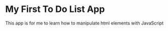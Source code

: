 # My First To Do List App 

This app is for me to learn how to manipulate html elements with JavaScript 
